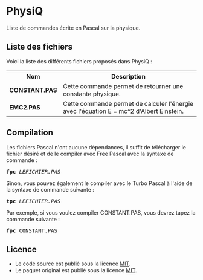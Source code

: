 # PhysiQ
Liste de commandes écrite en Pascal sur la physique.

<h2>Liste des fichiers</h2>

Voici la liste des différents fichiers proposés dans PhysiQ :

<table>
	<tr>
		<th>Nom</th>
		<th>Description</th>	
	</tr>
	<tr>
		<td><b>CONSTANT.PAS</b></td>
		<td>Cette commande permet de retourner une constante physique.</td>
	</tr>
	<tr>
		<td><b>EMC2.PAS</b></td>
		<td>Cette commande permet de calculer l'énergie avec l'équation E = mc^2 d'Albert Einstein.</td>
	</tr>
	</table>

<h2>Compilation</h2>
	
Les fichiers Pascal n'ont aucune dépendances, il suffit de télécharger le fichier désiré et de le compiler avec Free Pascal avec la syntaxe de commande  :

<pre><b>fpc</b> <i>LEFICHIER.PAS</i></pre>
	
Sinon, vous pouvez également le compiler avec le Turbo Pascal à l'aide de la syntaxe de commande suivante :	

<pre><b>tpc</b> <i>LEFICHIER.PAS</i></pre>
	
Par exemple, si vous voulez compiler CONSTANT.PAS, vous devrez tapez la commande suivante :

<pre><b>fpc</b> CONSTANT.PAS</pre>

<h2>Licence</h2>
<ul>
 <li>Le code source est publié sous la licence <a href="https://github.com/gladir/PhysiQ/blob/main/LICENSE">MIT</a>.</li>
 <li>Le paquet original est publié sous la licence <a href="https://github.com/gladir/PhysiQ/blob/main/LICENSE">MIT</a>.</li>
</ul>
